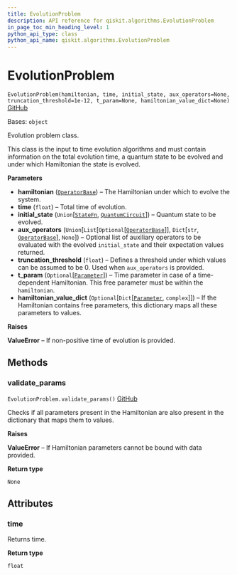 ```yaml
---
title: EvolutionProblem
description: API reference for qiskit.algorithms.EvolutionProblem
in_page_toc_min_heading_level: 1
python_api_type: class
python_api_name: qiskit.algorithms.EvolutionProblem
---
```


# EvolutionProblem

<span id="qiskit.algorithms.EvolutionProblem" />

`EvolutionProblem(hamiltonian, time, initial_state, aux_operators=None, truncation_threshold=1e-12, t_param=None, hamiltonian_value_dict=None)` [GitHub](https://github.com/qiskit/qiskit/tree/stable/0.21/qiskit/algorithms/evolvers/evolution_problem.py "view source code")

Bases: `object`

Evolution problem class.

This class is the input to time evolution algorithms and must contain information on the total evolution time, a quantum state to be evolved and under which Hamiltonian the state is evolved.

**Parameters**

*   **hamiltonian** ([`OperatorBase`](qiskit.opflow.OperatorBase "qiskit.opflow.operator_base.OperatorBase")) – The Hamiltonian under which to evolve the system.
*   **time** (`float`) – Total time of evolution.
*   **initial\_state** (`Union`\[[`StateFn`](qiskit.opflow.state_fns.StateFn "qiskit.opflow.state_fns.state_fn.StateFn"), [`QuantumCircuit`](qiskit.circuit.QuantumCircuit "qiskit.circuit.quantumcircuit.QuantumCircuit")]) – Quantum state to be evolved.
*   **aux\_operators** (`Union`\[`List`\[`Optional`\[[`OperatorBase`](qiskit.opflow.OperatorBase "qiskit.opflow.operator_base.OperatorBase")]], `Dict`\[`str`, [`OperatorBase`](qiskit.opflow.OperatorBase "qiskit.opflow.operator_base.OperatorBase")], `None`]) – Optional list of auxiliary operators to be evaluated with the evolved `initial_state` and their expectation values returned.
*   **truncation\_threshold** (`float`) – Defines a threshold under which values can be assumed to be 0. Used when `aux_operators` is provided.
*   **t\_param** (`Optional`\[[`Parameter`](qiskit.circuit.Parameter "qiskit.circuit.parameter.Parameter")]) – Time parameter in case of a time-dependent Hamiltonian. This free parameter must be within the `hamiltonian`.
*   **hamiltonian\_value\_dict** (`Optional`\[`Dict`\[[`Parameter`](qiskit.circuit.Parameter "qiskit.circuit.parameter.Parameter"), `complex`]]) – If the Hamiltonian contains free parameters, this dictionary maps all these parameters to values.

**Raises**

**ValueError** – If non-positive time of evolution is provided.

## Methods

### validate\_params

<span id="qiskit.algorithms.EvolutionProblem.validate_params" />

`EvolutionProblem.validate_params()` [GitHub](https://github.com/qiskit/qiskit/tree/stable/0.21/qiskit/algorithms/evolvers/evolution_problem.py "view source code")

Checks if all parameters present in the Hamiltonian are also present in the dictionary that maps them to values.

**Raises**

**ValueError** – If Hamiltonian parameters cannot be bound with data provided.

**Return type**

`None`

## Attributes

<span id="qiskit.algorithms.EvolutionProblem.time" />

### time

Returns time.

**Return type**

`float`

